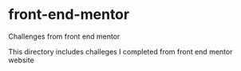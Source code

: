 # front-end-mentor
Challenges from front end mentor

This directory includes challeges I completed from 
front end mentor website
